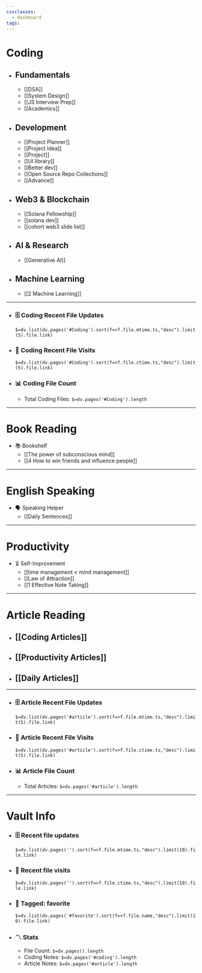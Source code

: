 ```yaml
---
cssclasses:
  - dashboard
tags:
---
```


# Coding

- ## Fundamentals
    - [[DSA]]
    - [[System Design]]
    - [[JS Interview Prep]]
    - [[Academics]]
- ## Development
    - [[Project Planner]]
    - [[Project Idea]]
    - [[Project]]
    - [[UI library]]
    - [[Better dev]]
    - [[Open Source Repo Collections]]
    - [[Advance]]
- ## Web3 & Blockchain
    - [[Solana Fellowship]]
    - [[solana dev]]
    - [[cohort web3 slide list]]
- ## AI & Research
    - [[Generative AI]]
- ## Machine Learning
	- [[2 Machine Learning]]
---

- ### 🗄️ Coding Recent File Updates

    `$=dv.list(dv.pages('#Coding').sort(f=>f.file.mtime.ts,"desc").limit(5).file.link)`

- ### 👀 Coding Recent File Visits

    `$=dv.list(dv.pages('#Coding').sort(f=>f.file.ctime.ts,"desc").limit(5).file.link)`

- ### 📊 Coding File Count
    - Total Coding Files: `$=dv.pages('#Coding').length`

---

# Book Reading

- 📚 Bookshelf
    - [[The power of subconscious mind]]
    - [[4 How to win friends and influence people]]

---

# English Speaking

- 🗣️ Speaking Helper
    - [[Daily Sentences]]

---

# Productivity

- ⏳ Self-Improvement
    - [[time management < mind management]]
    - [[Law of Attraction]]
    - [[1 Effective Note Taking]]

---

# Article Reading

- ## [[Coding Articles]]
- ## [[Productivity Articles]]
- ## [[Daily Articles]]

---

- ### 🗄️ Article Recent File Updates

    `$=dv.list(dv.pages('#article').sort(f=>f.file.mtime.ts,"desc").limit(5).file.link)`

- ### 👀 Article Recent File Visits

    `$=dv.list(dv.pages('#article').sort(f=>f.file.ctime.ts,"desc").limit(5).file.link)`

- ### 📊 Article File Count
    - Total Articles: `$=dv.pages('#article').length`

---

# Vault Info

- ### 🗄️ Recent file updates
    `$=dv.list(dv.pages('').sort(f=>f.file.mtime.ts,"desc").limit(10).file.link)`
- ### 👀 Recent file visits
    `$=dv.list(dv.pages('').sort(f=>f.file.ctime.ts,"desc").limit(10).file.link)`
- ### 🔖 Tagged: favorite
    `$=dv.list(dv.pages('#favorite').sort(f=>f.file.name,"desc").limit(10).file.link)`
- ### 〽️ Stats
    - File Count: `$=dv.pages().length`
    - Coding Notes: `$=dv.pages('#coding').length`
    - Article Notes: `$=dv.pages('#article').length`
